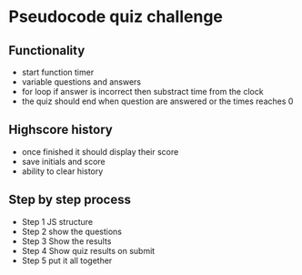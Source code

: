 # Pseudocode quiz challenge


## Functionality

* start function timer
* variable questions and answers
* for loop if answer is incorrect then substract time from the clock
* the quiz should end when question are answered or the times reaches 0

## Highscore history

* once finished it should display their score 
*  save initials and score
* ability to clear history

## Step by step process

* Step 1 JS structure
* Step 2 show the questions
* Step 3 Show the results
* Step 4 Show quiz results on submit
* Step 5 put it all together


